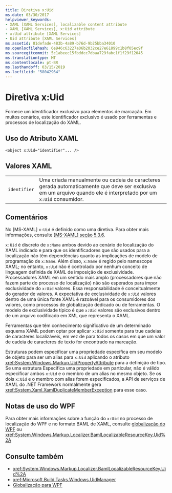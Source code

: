 ```yaml
---
title: Diretiva x:Uid
ms.date: 03/30/2017
helpviewer_keywords:
- XAML [XAML Services], localizable content attribute
- XAML [XAML Services], x:Uid attribute
- x:Uid attribute [XAML Services]
- Uid attribute [XAML Services]
ms.assetid: 81defade-483b-4a89-b76d-9b25bba34010
ms.openlocfilehash: 6e946c63227a06b2032ce27e61899c1b8f05ec9f
ms.sourcegitcommit: 5c1abeec15fbddcc7dbaa729fabc1f1f29f12045
ms.translationtype: MT
ms.contentlocale: pt-BR
ms.lasthandoff: 03/15/2019
ms.locfileid: "58042964"
---
```

# <a name="xuid-directive"></a>Diretiva x:Uid
Fornece um identificador exclusivo para elementos de marcação. Em muitos cenários, este identificador exclusivo é usado por ferramentas e processos de localização do XAML.  
  
## <a name="xaml-attribute-usage"></a>Uso do Atributo XAML  
  
```xaml  
<object x:Uid="identifier"... />  
```  
  
## <a name="xaml-values"></a>Valores XAML  
  
|||  
|-|-|  
|`identifier`|Uma criada manualmente ou cadeia de caracteres gerada automaticamente que deve ser exclusiva em um arquivo quando ele é interpretado por um `x:Uid` consumidor.|  
  
## <a name="remarks"></a>Comentários  
 No [MS-XAML] `x:Uid` é definido como uma diretiva. Para obter mais informações, consulte [ \[MS-XAML\] seção 5.3.6](https://go.microsoft.com/fwlink/?LinkId=114525).  
  
 `x:Uid` é discreto de `x:Name` ambos devido ao cenário de localização do XAML indicado e para que os identificadores que são usados para a localização não têm dependências quanto as implicações de modelo de programação de `x:Name`. Além disso, `x:Name` é regido pelo namescope XAML; no entanto, `x:Uid` não é controlado por nenhum conceito de linguagem definida de XAML de imposição de exclusividade. Processadores XAML em um sentido mais amplo (processadores que não fazem parte do processo de localização) não são esperados para impor exclusividade do `x:Uid` valores. Essa responsabilidade é conceitualmente do gerador de valores. A expectativa de exclusividade de `x:Uid` valores dentro de uma única fonte XAML é razoável para os consumidores dos valores, como processos de globalização dedicado ou de ferramentas. O modelo de exclusividade típico é que `x:Uid` valores são exclusivos dentro de um arquivo codificado em XML que representa o XAML.  
  
 Ferramentas que têm conhecimento significativo de um determinado esquema XAML podem optar por aplicar `x:Uid` somente para true cadeias de caracteres localizáveis, em vez de para todos os casos em que um valor de cadeia de caracteres de texto for encontrado na marcação.  
  
 Estruturas podem especificar uma propriedade específica em seu modelo de objeto para ser um alias para `x:Uid` aplicando o atributo <xref:System.Windows.Markup.UidPropertyAttribute> para a definição de tipo. Se uma estrutura Especifica uma propriedade em particular, não é válido especificar ambos `x:Uid` e o membro de um alias no mesmo objeto. Se os dois `x:Uid` e o membro com alias forem especificados, a API de serviços de XAML do .NET Framework normalmente gera <xref:System.Xaml.XamlDuplicateMemberException> para esse caso.  
  
## <a name="wpf-usage-notes"></a>Notas de uso do WPF  
 Para obter mais informações sobre a função do `x:Uid` no processo de localização do WPF e no formato BAML de XAML, consulte [globalização do WPF](../wpf/advanced/globalization-for-wpf.md) ou <xref:System.Windows.Markup.Localizer.BamlLocalizableResourceKey.Uid%2A>  
  
## <a name="see-also"></a>Consulte também
- <xref:System.Windows.Markup.Localizer.BamlLocalizableResourceKey.Uid%2A>
- <xref:Microsoft.Build.Tasks.Windows.UidManager>
- [Globalização para WPF](../wpf/advanced/globalization-for-wpf.md)
